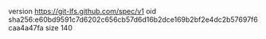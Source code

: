 version https://git-lfs.github.com/spec/v1
oid sha256:e60bd9591c7d6202c656cb57d6d16b2dce169b2bf2e4dc2b57697f6caa4a47fa
size 140
